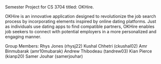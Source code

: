 Semester Project for CS 3704 titled: OKHire.

OKHire is an innovative application designed to revolutionize the job search process by incorporating elements inspired by online dating platforms. 
Just as individuals use dating apps to find compatible partners, OKHire enables job seekers to connect with potential employers in a more personalized and engaging manner. 

Group Members:
Rhys Jones (rhysj22)
Kushal Chhetri (ckushal02)
Amr Binmubarak (amr10mubarak)
Andrew Thibodeau (tandrew03)
Kian Pierce (kianp20)
Samer Jouhar (samerjouhar)
